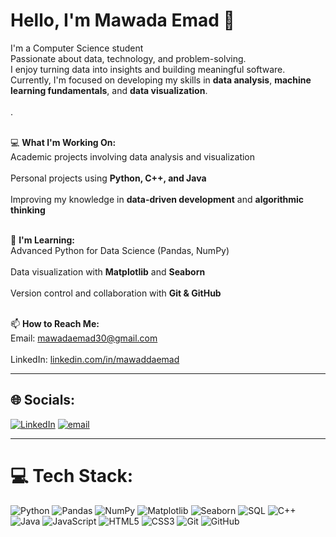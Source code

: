 # Hello, I'm Mawada Emad 👋
I'm a Computer Science student <br>
Passionate about data, technology, and problem-solving. <br>
I enjoy turning data into insights and building meaningful software. <br>
Currently, I'm focused on developing my skills in **data analysis**, **machine learning fundamentals**, and **data visualization**. <br><br>.<br><br>

💻 **What I'm Working On:**<br>
Academic projects involving data analysis and visualization<br><br>
Personal projects using **Python, C++, and Java**<br><br>
Improving my knowledge in **data-driven development** and **algorithmic thinking**<br><br>

🌱 **I'm Learning:**<br>
Advanced Python for Data Science (Pandas, NumPy)<br><br>
Data visualization with **Matplotlib** and **Seaborn**<br><br>
Version control and collaboration with **Git & GitHub**<br><br>

📫 **How to Reach Me:**<br>
Email: [mawadaemad30@gmail.com](mailto:mawadaemad30@gmail.com)<br><br>
LinkedIn: [linkedin.com/in/mawaddaemad](https://www.linkedin.com/in/mawaddaemad/)

---

## 🌐 Socials:
[![LinkedIn](https://img.shields.io/badge/LinkedIn-%230077B5.svg?logo=linkedin&logoColor=white)](https://linkedin.com/in/mawaddaemad) 
[![email](https://img.shields.io/badge/Email-D14836?logo=gmail&logoColor=white)](mailto:mawadaemad30@gmail.com) 

---

# 💻 Tech Stack:
![Python](https://img.shields.io/badge/python-3670A0?style=for-the-badge&logo=python&logoColor=ffdd54) 
![Pandas](https://img.shields.io/badge/pandas-%23150458.svg?style=for-the-badge&logo=pandas&logoColor=white)
![NumPy](https://img.shields.io/badge/numpy-%23013243.svg?style=for-the-badge&logo=numpy&logoColor=white)
![Matplotlib](https://img.shields.io/badge/Matplotlib-%2300599C.svg?style=for-the-badge&logo=plotly&logoColor=white)
![Seaborn](https://img.shields.io/badge/Seaborn-%2300599C.svg?style=for-the-badge&logo=seaborn&logoColor=white)
![SQL](https://img.shields.io/badge/SQL-%2307405e.svg?style=for-the-badge&logo=postgresql&logoColor=white)
![C++](https://img.shields.io/badge/c++-%2300599C.svg?style=for-the-badge&logo=c%2B%2B&logoColor=white) 
![Java](https://img.shields.io/badge/java-%23ED8B00.svg?style=for-the-badge&logo=openjdk&logoColor=white) 
![JavaScript](https://img.shields.io/badge/javascript-%23323330.svg?style=for-the-badge&logo=javascript&logoColor=%23F7DF1E) 
![HTML5](https://img.shields.io/badge/html5-%23E34F26.svg?style=for-the-badge&logo=html5&logoColor=white) 
![CSS3](https://img.shields.io/badge/css3-%231572B6.svg?style=for-the-badge&logo=css3&logoColor=white) 
![Git](https://img.shields.io/badge/git-%23F05033.svg?style=for-the-badge&logo=git&logoColor=white) 
![GitHub](https://img.shields.io/badge/github-%23121011.svg?style=for-the-badge&logo=github&logoColor=white)

